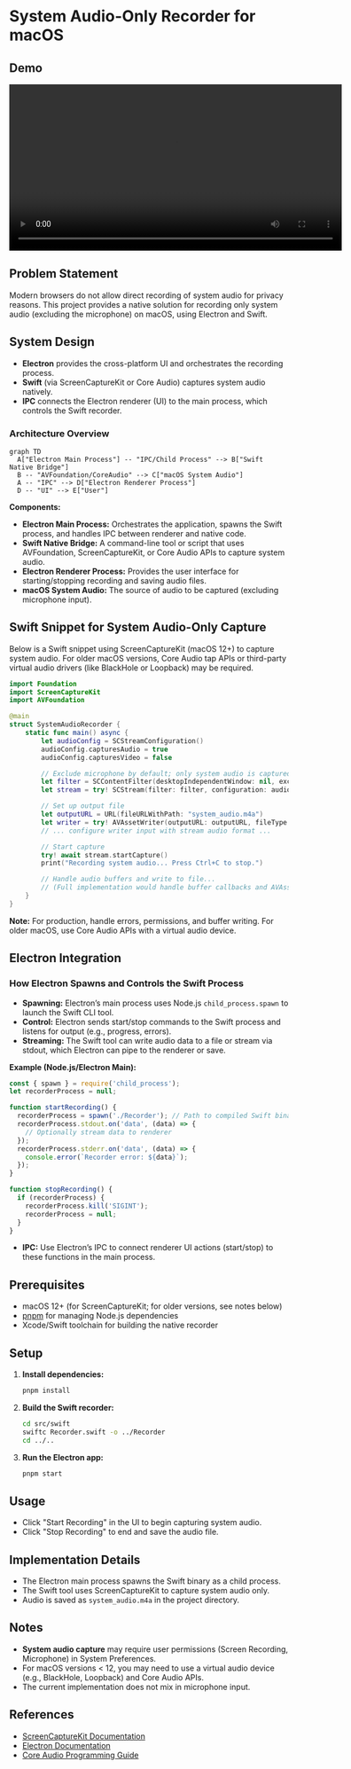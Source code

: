 # System Audio-Only Recorder for macOS

## Demo

<video src="demo.mov" controls width="600">
  Your browser does not support the video tag.
</video>

## Problem Statement

Modern browsers do not allow direct recording of system audio for privacy reasons. This project provides a native solution for recording only system audio (excluding the microphone) on macOS, using Electron and Swift.

## System Design

- **Electron** provides the cross-platform UI and orchestrates the recording process.
- **Swift** (via ScreenCaptureKit or Core Audio) captures system audio natively.
- **IPC** connects the Electron renderer (UI) to the main process, which controls the Swift recorder.

### Architecture Overview

```mermaid
graph TD
  A["Electron Main Process"] -- "IPC/Child Process" --> B["Swift Native Bridge"]
  B -- "AVFoundation/CoreAudio" --> C["macOS System Audio"]
  A -- "IPC" --> D["Electron Renderer Process"]
  D -- "UI" --> E["User"]
```

**Components:**

- **Electron Main Process:** Orchestrates the application, spawns the Swift process, and handles IPC between renderer and native code.
- **Swift Native Bridge:** A command-line tool or script that uses AVFoundation, ScreenCaptureKit, or Core Audio APIs to capture system audio.
- **Electron Renderer Process:** Provides the user interface for starting/stopping recording and saving audio files.
- **macOS System Audio:** The source of audio to be captured (excluding microphone input).

## Swift Snippet for System Audio-Only Capture

Below is a Swift snippet using ScreenCaptureKit (macOS 12+) to capture system audio. For older macOS versions, Core Audio tap APIs or third-party virtual audio drivers (like BlackHole or Loopback) may be required.

```swift
import Foundation
import ScreenCaptureKit
import AVFoundation

@main
struct SystemAudioRecorder {
    static func main() async {
        let audioConfig = SCStreamConfiguration()
        audioConfig.capturesAudio = true
        audioConfig.capturesVideo = false

        // Exclude microphone by default; only system audio is captured
        let filter = SCContentFilter(desktopIndependentWindow: nil, exceptingWindows: [])
        let stream = try! SCStream(filter: filter, configuration: audioConfig, delegate: nil)

        // Set up output file
        let outputURL = URL(fileURLWithPath: "system_audio.m4a")
        let writer = try! AVAssetWriter(outputURL: outputURL, fileType: .m4a)
        // ... configure writer input with stream audio format ...

        // Start capture
        try! await stream.startCapture()
        print("Recording system audio... Press Ctrl+C to stop.")

        // Handle audio buffers and write to file...
        // (Full implementation would handle buffer callbacks and AVAssetWriter)
    }
}
```

**Note:** For production, handle errors, permissions, and buffer writing. For older macOS, use Core Audio APIs with a virtual audio device.

## Electron Integration

### How Electron Spawns and Controls the Swift Process

- **Spawning:** Electron’s main process uses Node.js `child_process.spawn` to launch the Swift CLI tool.
- **Control:** Electron sends start/stop commands to the Swift process and listens for output (e.g., progress, errors).
- **Streaming:** The Swift tool can write audio data to a file or stream via stdout, which Electron can pipe to the renderer or save.

**Example (Node.js/Electron Main):**
```js
const { spawn } = require('child_process');
let recorderProcess = null;

function startRecording() {
  recorderProcess = spawn('./Recorder'); // Path to compiled Swift binary
  recorderProcess.stdout.on('data', (data) => {
    // Optionally stream data to renderer
  });
  recorderProcess.stderr.on('data', (data) => {
    console.error(`Recorder error: ${data}`);
  });
}

function stopRecording() {
  if (recorderProcess) {
    recorderProcess.kill('SIGINT');
    recorderProcess = null;
  }
}
```

- **IPC:** Use Electron’s IPC to connect renderer UI actions (start/stop) to these functions in the main process.

## Prerequisites

- macOS 12+ (for ScreenCaptureKit; for older versions, see notes below)
- [pnpm](https://pnpm.io/) for managing Node.js dependencies
- Xcode/Swift toolchain for building the native recorder

## Setup

1. **Install dependencies:**
   ```sh
   pnpm install
   ```

2. **Build the Swift recorder:**
   ```sh
   cd src/swift
   swiftc Recorder.swift -o ../Recorder
   cd ../..
   ```

3. **Run the Electron app:**
   ```sh
   pnpm start
   ```

## Usage

- Click "Start Recording" in the UI to begin capturing system audio.
- Click "Stop Recording" to end and save the audio file.

## Implementation Details

- The Electron main process spawns the Swift binary as a child process.
- The Swift tool uses ScreenCaptureKit to capture system audio only.
- Audio is saved as `system_audio.m4a` in the project directory.

## Notes

- **System audio capture** may require user permissions (Screen Recording, Microphone) in System Preferences.
- For macOS versions < 12, you may need to use a virtual audio device (e.g., BlackHole, Loopback) and Core Audio APIs.
- The current implementation does not mix in microphone input.

## References

- [ScreenCaptureKit Documentation](https://developer.apple.com/documentation/screencapturekit)
- [Electron Documentation](https://www.electronjs.org/docs)
- [Core Audio Programming Guide](https://developer.apple.com/library/archive/documentation/MusicAudio/Conceptual/CoreAudioOverview/Introduction/Introduction.html) 